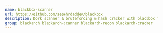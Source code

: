 ```yaml
---
name: blackbox-scanner
url: https://github.com/sepehrdaddev/blackbox
description: Dork scanner & bruteforcing & hash cracker with blackbox framework.
group: blackarch blackarch-scanner blackarch-recon blackarch-cracker
---
```

